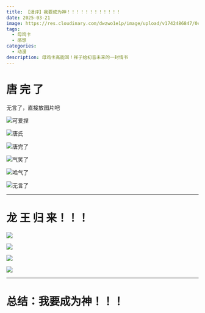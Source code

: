 ```yaml
---
title: 【漫评】我要成为神！！！！！！！！！！！！
date: 2025-03-21
image: https://res.cloudinary.com/dwzwo1e1p/image/upload/v1742486847/0c2a2f1e08dc595af1389d12395f8f4_ylekzr.png
tags:
  - 母鸡卡
  - 感想
categories:
  - 动漫
description: 母鸡卡高能回！祥子给初音未来的一封情书
---
```

# 唐 完 了

无言了，直接放图片吧

![可爱捏](https://res.cloudinary.com/dwzwo1e1p/image/upload/v1742486935/c1c9c84ab694e85f74306da560a2e38_lmwmnq.png)

![唐氏](https://res.cloudinary.com/dwzwo1e1p/image/upload/v1742487001/02f41c96ba0419e756bb2b5b7e8f603_ahnmwu.png)

![唐完了](https://res.cloudinary.com/dwzwo1e1p/image/upload/v1742487030/1663a4810821fa674172577eb92df25_jxexgm.png)

![气笑了](https://res.cloudinary.com/dwzwo1e1p/image/upload/v1742487034/0d500e9282f498b4d5ca11bd9ef0c47_zkvu3s.png)

![哈气了](https://res.cloudinary.com/dwzwo1e1p/image/upload/v1742487037/d79cd02900ff739436c2f15b882f489_lzvozr.png)

![无言了](https://res.cloudinary.com/dwzwo1e1p/image/upload/v1742487039/a6c05917a1e6e0cfb018e6b2038fe0a_xocx5r.png)

- - -

# 龙 王 归 来！！！

![](https://res.cloudinary.com/dwzwo1e1p/image/upload/v1742487146/fb3d26770e24a119ee97d1bcfa92a4b_arlkp3.png)

![](https://res.cloudinary.com/dwzwo1e1p/image/upload/v1742487149/96e2db8e473eb0f1dbec0106cc4abf2_awevqp.png)

![](https://res.cloudinary.com/dwzwo1e1p/image/upload/v1742487151/bc05bce632eb7e50e7bc4366f977d7e_qk7a5f.png)

![](https://res.cloudinary.com/dwzwo1e1p/image/upload/v1742487153/57e52ed6ce98cd7046a5540365c1877_hc7j13.png)

- - -

# 总结：我要成为神！！！
